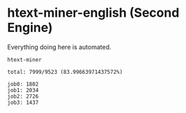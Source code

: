 # htext-miner-english (Second Engine)

Everything doing here is automated.

```
htext-miner

total: 7999/9523 (83.99663971437572%)

job0: 1802
job1: 2034
job2: 2726
job3: 1437
```